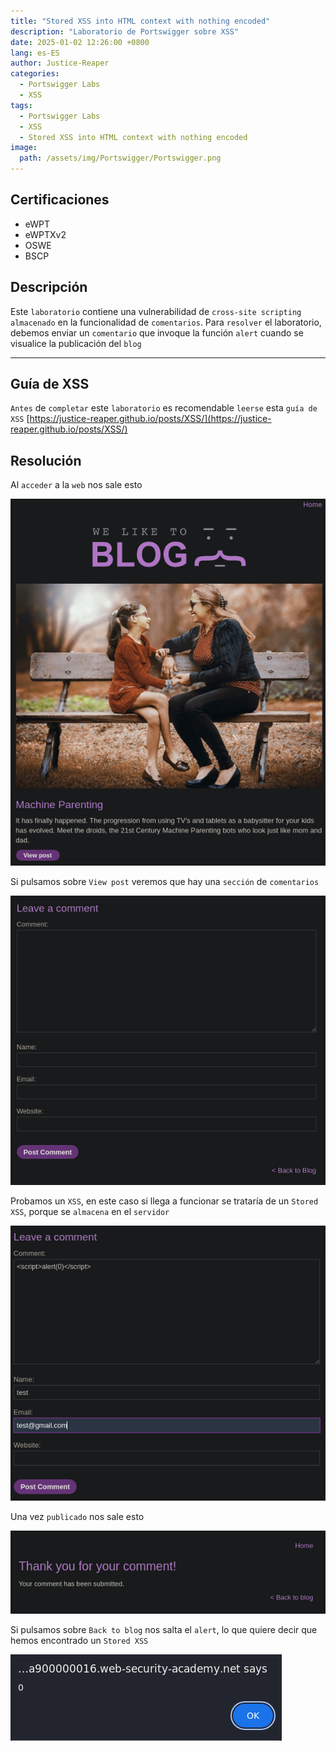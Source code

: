 ```yaml
---
title: "Stored XSS into HTML context with nothing encoded"
description: "Laboratorio de Portswigger sobre XSS"
date: 2025-01-02 12:26:00 +0800
lang: es-ES
author: Justice-Reaper
categories:
  - Portswigger Labs
  - XSS
tags:
  - Portswigger Labs
  - XSS
  - Stored XSS into HTML context with nothing encoded
image:
  path: /assets/img/Portswigger/Portswigger.png
---
```


## Certificaciones

- eWPT
- eWPTXv2
- OSWE
- BSCP
  
## Descripción

Este `laboratorio` contiene una vulnerabilidad de `cross-site scripting almacenado` en la funcionalidad de `comentarios`. Para `resolver` el laboratorio, debemos enviar un `comentario` que invoque la función `alert` cuando se visualice la publicación del `blog`

---

## Guía de XSS

`Antes` de `completar` este `laboratorio` es recomendable `leerse` esta `guía de XSS` [https://justice-reaper.github.io/posts/XSS/](https://justice-reaper.github.io/posts/XSS/)

## Resolución

Al `acceder` a la `web` nos sale esto

![](/assets/img/XSS-Lab-2/image_1.png)

Si pulsamos sobre `View post` veremos que hay una `sección` de `comentarios`

![](/assets/img/XSS-Lab-2/image_2.png)

Probamos un `XSS`, en este caso si llega a funcionar se trataría de un `Stored XSS`, porque se `almacena` en el `servidor`

![](/assets/img/XSS-Lab-2/image_3.png)

Una vez `publicado` nos sale esto

![](/assets/img/XSS-Lab-2/image_4.png)

Si pulsamos sobre `Back to blog` nos salta el `alert`, lo que quiere decir que hemos encontrado un `Stored XSS`

![](/assets/img/XSS-Lab-2/image_5.png)
